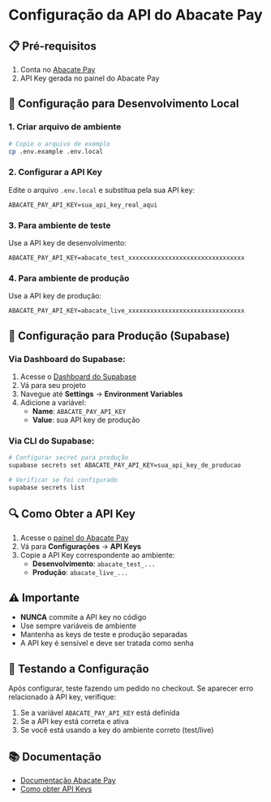 # Configuração da API do Abacate Pay

## 📋 **Pré-requisitos**
1. Conta no [Abacate Pay](https://abacatepay.com)
2. API Key gerada no painel do Abacate Pay

## 🔧 **Configuração para Desenvolvimento Local**

### 1. Criar arquivo de ambiente
```bash
# Copie o arquivo de exemplo
cp .env.example .env.local
```

### 2. Configurar a API Key
Edite o arquivo `.env.local` e substitua pela sua API key:
```env
ABACATE_PAY_API_KEY=sua_api_key_real_aqui
```

### 3. Para ambiente de teste
Use a API key de desenvolvimento:
```env
ABACATE_PAY_API_KEY=abacate_test_xxxxxxxxxxxxxxxxxxxxxxxxxxxxxxxx
```

### 4. Para ambiente de produção
Use a API key de produção:
```env
ABACATE_PAY_API_KEY=abacate_live_xxxxxxxxxxxxxxxxxxxxxxxxxxxxxxxx
```

## 🚀 **Configuração para Produção (Supabase)**

### Via Dashboard do Supabase:
1. Acesse o [Dashboard do Supabase](https://supabase.com/dashboard)
2. Vá para seu projeto
3. Navegue até **Settings** → **Environment Variables**
4. Adicione a variável:
   - **Name**: `ABACATE_PAY_API_KEY`
   - **Value**: sua API key de produção

### Via CLI do Supabase:
```bash
# Configurar secret para produção
supabase secrets set ABACATE_PAY_API_KEY=sua_api_key_de_producao

# Verificar se foi configurado
supabase secrets list
```

## 🔍 **Como Obter a API Key**

1. Acesse o [painel do Abacate Pay](https://abacatepay.com/dashboard)
2. Vá para **Configurações** → **API Keys**
3. Copie a API Key correspondente ao ambiente:
   - **Desenvolvimento**: `abacate_test_...`
   - **Produção**: `abacate_live_...`

## ⚠️ **Importante**
- **NUNCA** commite a API key no código
- Use sempre variáveis de ambiente
- Mantenha as keys de teste e produção separadas
- A API key é sensível e deve ser tratada como senha

## 🧪 **Testando a Configuração**

Após configurar, teste fazendo um pedido no checkout. Se aparecer erro relacionado à API key, verifique:

1. Se a variável `ABACATE_PAY_API_KEY` está definida
2. Se a API key está correta e ativa
3. Se você está usando a key do ambiente correto (test/live)

## 📚 **Documentação**
- [Documentação Abacate Pay](https://docs.abacatepay.com)
- [Como obter API Keys](https://docs.abacatepay.com/pages/introduction)
